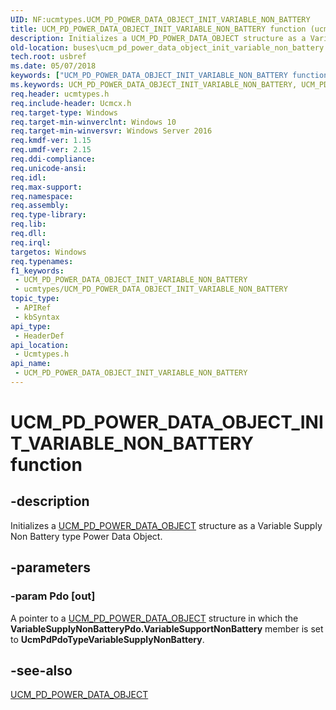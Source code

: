 ```yaml
---
UID: NF:ucmtypes.UCM_PD_POWER_DATA_OBJECT_INIT_VARIABLE_NON_BATTERY
title: UCM_PD_POWER_DATA_OBJECT_INIT_VARIABLE_NON_BATTERY function (ucmtypes.h)
description: Initializes a UCM_PD_POWER_DATA_OBJECT structure as a Variable Supply Non Battery type Power Data Object.
old-location: buses\ucm_pd_power_data_object_init_variable_non_battery.htm
tech.root: usbref
ms.date: 05/07/2018
keywords: ["UCM_PD_POWER_DATA_OBJECT_INIT_VARIABLE_NON_BATTERY function"]
ms.keywords: UCM_PD_POWER_DATA_OBJECT_INIT_VARIABLE_NON_BATTERY, UCM_PD_POWER_DATA_OBJECT_INIT_VARIABLE_NON_BATTERY function [Buses], buses.ucm_pd_power_data_object_init_variable_non_battery, ucmtypes/UCM_PD_POWER_DATA_OBJECT_INIT_VARIABLE_NON_BATTERY
req.header: ucmtypes.h
req.include-header: Ucmcx.h
req.target-type: Windows
req.target-min-winverclnt: Windows 10
req.target-min-winversvr: Windows Server 2016
req.kmdf-ver: 1.15
req.umdf-ver: 2.15
req.ddi-compliance: 
req.unicode-ansi: 
req.idl: 
req.max-support: 
req.namespace: 
req.assembly: 
req.type-library: 
req.lib: 
req.dll: 
req.irql: 
targetos: Windows
req.typenames: 
f1_keywords:
 - UCM_PD_POWER_DATA_OBJECT_INIT_VARIABLE_NON_BATTERY
 - ucmtypes/UCM_PD_POWER_DATA_OBJECT_INIT_VARIABLE_NON_BATTERY
topic_type:
 - APIRef
 - kbSyntax
api_type:
 - HeaderDef
api_location:
 - Ucmtypes.h
api_name:
 - UCM_PD_POWER_DATA_OBJECT_INIT_VARIABLE_NON_BATTERY
---
```


# UCM_PD_POWER_DATA_OBJECT_INIT_VARIABLE_NON_BATTERY function


## -description

Initializes a <a href="/windows-hardware/drivers/ddi/ucmtypes/ns-ucmtypes-_ucm_pd_power_data_object">UCM_PD_POWER_DATA_OBJECT</a> structure as a Variable Supply Non Battery type Power Data Object.

## -parameters

### -param Pdo [out]


A pointer to a <a href="/windows-hardware/drivers/ddi/ucmtypes/ns-ucmtypes-_ucm_pd_power_data_object">UCM_PD_POWER_DATA_OBJECT</a> structure in which the <b>VariableSupplyNonBatteryPdo.VariableSupportNonBattery</b> member is set to <b>UcmPdPdoTypeVariableSupplyNonBattery</b>.

## -see-also

<a href="/windows-hardware/drivers/ddi/ucmtypes/ns-ucmtypes-_ucm_pd_power_data_object">UCM_PD_POWER_DATA_OBJECT</a>
